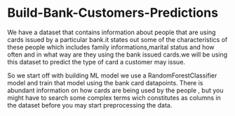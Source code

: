 # Build-Bank-Customers-Predictions

We have a dataset that contains information about people that are using cards issued by a particular bank.it states out some of the characteristics of these people which includes family informations,marital status and how often and in what way are they using the bank issued cards.we will be using this dataset to predict the type of card a customer may issue.

So we start off with building ML model we use a RandomForestClassifier model and train that model using the bank card datapoints.
There is abundant information on how cards are being used by the people , but you might have to search some complex terms wich constitutes as columns in the dataset before you may start preprocessing the data.
